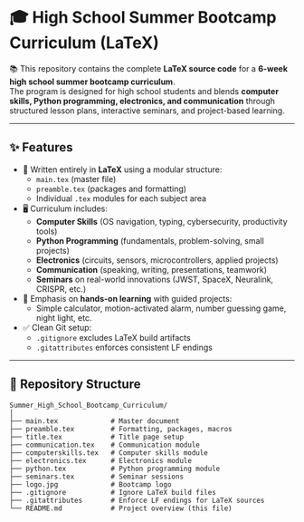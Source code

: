 # 🎓 High School Summer Bootcamp Curriculum (LaTeX)

📚 This repository contains the complete **LaTeX source code** for a **6-week high school summer bootcamp curriculum**.  
The program is designed for high school students and blends **computer skills, Python programming, electronics, and communication** through structured lesson plans, interactive seminars, and project-based learning.  

---

## ✨ Features
- 📖 Written entirely in **LaTeX** using a modular structure:
  - `main.tex` (master file)  
  - `preamble.tex` (packages and formatting)  
  - Individual `.tex` modules for each subject area
- 🖥️ Curriculum includes:
  - **Computer Skills** (OS navigation, typing, cybersecurity, productivity tools)  
  - **Python Programming** (fundamentals, problem-solving, small projects)  
  - **Electronics** (circuits, sensors, microcontrollers, applied projects)  
  - **Communication** (speaking, writing, presentations, teamwork)  
  - **Seminars** on real-world innovations (JWST, SpaceX, Neuralink, CRISPR, etc.)  
- 🎯 Emphasis on **hands-on learning** with guided projects:
  - Simple calculator, motion-activated alarm, number guessing game, night light, etc.  
- ✅ Clean Git setup:
  - `.gitignore` excludes LaTeX build artifacts  
  - `.gitattributes` enforces consistent LF endings  

---

## 📂 Repository Structure
```text
Summer_High_School_Bootcamp_Curriculum/
│
├── main.tex             # Master document
├── preamble.tex         # Formatting, packages, macros
├── title.tex            # Title page setup
├── communication.tex    # Communication module
├── computerskills.tex   # Computer skills module
├── electronics.tex      # Electronics module
├── python.tex           # Python programming module
├── seminars.tex         # Seminar sessions
├── logo.jpg             # Bootcamp logo
├── .gitignore           # Ignore LaTeX build files
├── .gitattributes       # Enforce LF endings for LaTeX sources
└── README.md            # Project overview (this file)

